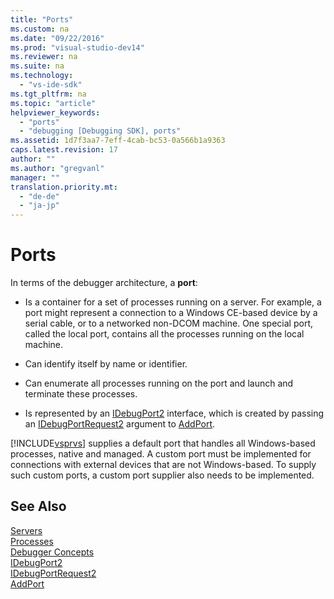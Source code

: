 ```yaml
---
title: "Ports"
ms.custom: na
ms.date: "09/22/2016"
ms.prod: "visual-studio-dev14"
ms.reviewer: na
ms.suite: na
ms.technology: 
  - "vs-ide-sdk"
ms.tgt_pltfrm: na
ms.topic: "article"
helpviewer_keywords: 
  - "ports"
  - "debugging [Debugging SDK], ports"
ms.assetid: 1d7f3aa7-7eff-4cab-bc53-0a566b1a9363
caps.latest.revision: 17
author: ""
ms.author: "gregvanl"
manager: ""
translation.priority.mt: 
  - "de-de"
  - "ja-jp"
---
```

# Ports
In terms of the debugger architecture, a **port**:  
  
-   Is a container for a set of processes running on a server. For example, a port might represent a connection to a Windows CE-based device by a serial cable, or to a networked non-DCOM machine. One special port, called the local port, contains all the processes running on the local machine.  
  
-   Can identify itself by name or identifier.  
  
-   Can enumerate all processes running on the port and launch and terminate these processes.  
  
-   Is represented by an [IDebugPort2](../vs140/idebugport2.md) interface, which is created by passing an [IDebugPortRequest2](../vs140/idebugportrequest2.md) argument to [AddPort](../vs140/idebugportsupplier2--addport.md).  
  
 [!INCLUDE[vsprvs](../vs140/includes/vsprvs_md.md)] supplies a default port that handles all Windows-based processes, native and managed. A custom port must be implemented for connections with external devices that are not Windows-based. To supply such custom ports, a custom port supplier also needs to be implemented.  
  
## See Also  
 [Servers](../vs140/servers--visual-studio-sdk-.md)   
 [Processes](../vs140/processes.md)   
 [Debugger Concepts](../vs140/debugger-concepts.md)   
 [IDebugPort2](../vs140/idebugport2.md)   
 [IDebugPortRequest2](../vs140/idebugportrequest2.md)   
 [AddPort](../vs140/idebugportsupplier2--addport.md)